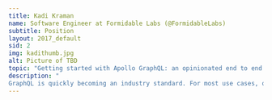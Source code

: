 ```yaml
---
title: Kadi Kraman
name: Software Engineer at Formidable Labs (@FormidableLabs)
subtitle: Position
layout: 2017_default
sid: 2
img: kadithumb.jpg
alt: Picture of TBD
topic: "Getting started with Apollo GraphQL: an opinionated end to end journey with Node.js and React"
description: "
GraphQL is quickly becoming an industry standard. For most use cases, querying data via a GraphQL graph rather than a RESTful API simple makes more sense. There are a whole host of tools available to build your GraphQL services. In fact, we are spoiled for choice! This talk goes over some GraphQL best practices and gives an opinionated view on how to first set up a GraphQL API with Apollo and Node.js and then query that API using a React frontend."
---
```

